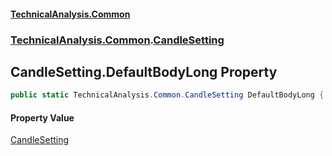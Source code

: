 #### [TechnicalAnalysis.Common](TechnicalAnalysis.Common.md 'TechnicalAnalysis.Common')
### [TechnicalAnalysis.Common](TechnicalAnalysis.Common.md#TechnicalAnalysis.Common 'TechnicalAnalysis.Common').[CandleSetting](CandleSetting.md 'TechnicalAnalysis.Common.CandleSetting')

## CandleSetting.DefaultBodyLong Property

```csharp
public static TechnicalAnalysis.Common.CandleSetting DefaultBodyLong { get; }
```

#### Property Value
[CandleSetting](CandleSetting.md 'TechnicalAnalysis.Common.CandleSetting')